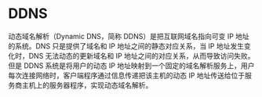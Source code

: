 # DDNS

动态域名解析（Dynamic DNS，简称 DDNS）是把互联网域名指向可变 IP 地址的系统。DNS 只是提供了域名和 IP 地址之间的静态对应关系，当 IP 地址发生变化时，DNS 无法动态的更新域名和 IP 地址之间的对应关系，从而导致访问失败。但是 DDNS 系统是将用户的动态 IP 地址映射到一个固定的域名解析服务上，用户每次连接网络时，客户端程序通过信息传递把该主机的动态 IP 地址传送给位于服务商主机上的服务器程序，实现动态域名解析。
